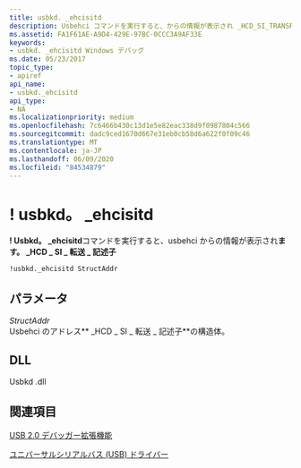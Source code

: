 ```yaml
---
title: usbkd. _ehcisitd
description: Usbehci コマンドを実行すると、からの情報が表示され _HCD_SI_TRANSFER_DESCRIPTOR _ehcisitd
ms.assetid: FA1F61AE-A9D4-429E-97BC-0CCC3A9AF33E
keywords:
- usbkd. _ehcisitd Windows デバッグ
ms.date: 05/23/2017
topic_type:
- apiref
api_name:
- usbkd._ehcisitd
api_type:
- NA
ms.localizationpriority: medium
ms.openlocfilehash: 7c6466b430c13d1e5e82eac338d9f0987804c566
ms.sourcegitcommit: dadc9ced1670d667e31eb0cb58d6a622f0f09c46
ms.translationtype: MT
ms.contentlocale: ja-JP
ms.lasthandoff: 06/09/2020
ms.locfileid: "84534879"
---
```

# <a name="usbkd_ehcisitd"></a>! usbkd。 \_ehcisitd


**! Usbkd。 \_ehcisitd**コマンドを実行すると、usbehci からの情報が表示され**ます。 \_HCD \_ SI \_ 転送 \_ 記述子**

```dbgcmd
!usbkd._ehcisitd StructAddr
```

## <a name="span-idddk__devobj_dbgspanspan-idddk__devobj_dbgspanparameters"></a><span id="ddk__devobj_dbg"></span><span id="DDK__DEVOBJ_DBG"></span>パラメータ


<span id="_______StructAddr______"></span><span id="_______structaddr______"></span><span id="_______STRUCTADDR______"></span>*StructAddr*   
Usbehci のアドレス** \_HCD \_ SI \_ 転送 \_ 記述子**の構造体。

## <a name="span-iddllspanspan-iddllspandll"></a><span id="DLL"></span><span id="dll"></span>DLL


Usbkd .dll

## <a name="span-idsee_alsospansee-also"></a><span id="see_also"></span>関連項目


[USB 2.0 デバッガー拡張機能](usb-2-0-extensions.md)

[ユニバーサルシリアルバス (USB) ドライバー](https://docs.microsoft.com/windows-hardware/drivers/usbcon/)

 

 






